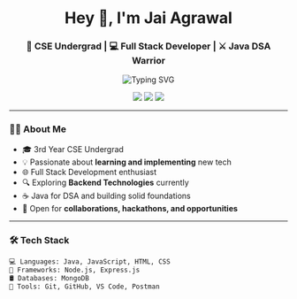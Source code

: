 <h1 align="center">Hey 👋, I'm Jai Agrawal</h1>
<h3 align="center">🚀 CSE Undergrad | 💻 Full Stack Developer | ⚔️ Java DSA Warrior</h3>

<p align="center">
  <img src="https://readme-typing-svg.demolab.com?font=Fira+Code&size=24&pause=1000&color=38BDF8&center=true&vCenter=true&multiline=true&width=600&lines=I+love+learning+and+building!;3rd+year+CSE+student+%F0%9F%92%BB;Full+Stack+Dev+Enthusiast+%F0%9F%9A%80;Java+DSA+Explorer+%F0%9F%94%A5;Always+open+to+collab+%F0%9F%A4%9D" alt="Typing SVG" />
</p>

<p align="center"> <img src="https://github-readme-stats.vercel.app/api?username=jaiii2909&show_icons=true&theme=tokyonight&hide_border=true" /> <img src="https://github-readme-streak-stats.herokuapp.com/?user=jaiii2909&theme=tokyonight&hide_border=true" /> <img src="https://github-readme-stats.vercel.app/api/top-langs/?username=jaiii2909&layout=compact&theme=tokyonight&hide_border=true" /> </p>

---

### 👨‍💻 About Me

- 🎓 3rd Year CSE Undergrad  
- 💡 Passionate about **learning and implementing** new tech  
- 🌐 Full Stack Development enthusiast  
- 🔍 Exploring **Backend Technologies** currently  
- ☕ Java for DSA and building solid foundations  
- 🤝 Open for **collaborations, hackathons, and opportunities**

---

### 🛠️ Tech Stack

```bash
💻 Languages: Java, JavaScript, HTML, CSS  
🧠 Frameworks: Node.js, Express.js  
🛢️ Databases: MongoDB  
🧰 Tools: Git, GitHub, VS Code, Postman


